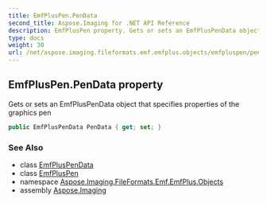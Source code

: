 ```yaml
---
title: EmfPlusPen.PenData
second_title: Aspose.Imaging for .NET API Reference
description: EmfPlusPen property. Gets or sets an EmfPlusPenData object that specifies properties of the graphics pen
type: docs
weight: 30
url: /net/aspose.imaging.fileformats.emf.emfplus.objects/emfpluspen/pendata/
---
```

## EmfPlusPen.PenData property

Gets or sets an EmfPlusPenData object that specifies properties of the graphics pen

```csharp
public EmfPlusPenData PenData { get; set; }
```

### See Also

* class [EmfPlusPenData](../../emfpluspendata/)
* class [EmfPlusPen](../)
* namespace [Aspose.Imaging.FileFormats.Emf.EmfPlus.Objects](../../emfpluspen/)
* assembly [Aspose.Imaging](../../../)


